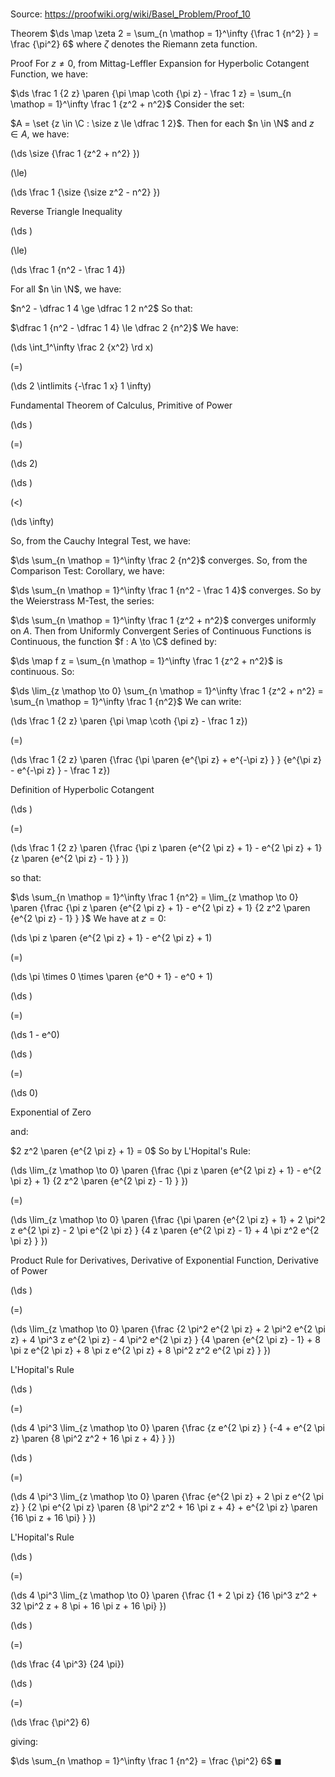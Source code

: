 # 

Source: https://proofwiki.org/wiki/Basel_Problem/Proof_10

Theorem
$\ds \map \zeta 2 = \sum_{n \mathop = 1}^\infty {\frac 1 {n^2} } = \frac {\pi^2} 6$
where $\zeta$ denotes the Riemann zeta function.


Proof
For $z \ne 0$, from Mittag-Leffler Expansion for Hyperbolic Cotangent Function, we have: 

$\ds \frac 1 {2 z} \paren {\pi \map \coth {\pi z} - \frac 1 z} = \sum_{n \mathop = 1}^\infty \frac 1 {z^2 + n^2}$
Consider the set:

$A = \set {z \in \C : \size z \le \dfrac 1 2}$.
Then for each $n \in \N$ and $z \in A$, we have: 














\(\ds \size {\frac 1 {z^2 + n^2} }\)

\(\le\)







\(\ds \frac 1 {\size {\size z^2 - n^2} }\)





Reverse Triangle Inequality














\(\ds \)

\(\le\)







\(\ds \frac 1 {n^2 - \frac 1 4}\)









For all $n \in \N$, we have: 

$n^2 - \dfrac 1 4 \ge \dfrac 1 2 n^2$
So that: 

$\dfrac 1 {n^2 - \dfrac 1 4} \le \dfrac 2 {n^2}$
We have: 














\(\ds \int_1^\infty \frac 2 {x^2} \rd x\)

\(=\)







\(\ds 2 \intlimits {-\frac 1 x} 1 \infty\)





Fundamental Theorem of Calculus, Primitive of Power














\(\ds \)

\(=\)







\(\ds 2\)




















\(\ds \)

\(<\)







\(\ds \infty\)









So, from the Cauchy Integral Test, we have: 

$\ds \sum_{n \mathop = 1}^\infty \frac 2 {n^2}$ converges.
So, from the Comparison Test: Corollary, we have: 

$\ds \sum_{n \mathop = 1}^\infty \frac 1 {n^2 - \frac 1 4}$ converges.
So by the Weierstrass M-Test, the series:

$\ds \sum_{n \mathop = 1}^\infty \frac 1 {z^2 + n^2}$
converges uniformly on $A$. 
Then from Uniformly Convergent Series of Continuous Functions is Continuous, the function $f : A \to \C$ defined by: 

$\ds \map f z = \sum_{n \mathop = 1}^\infty \frac 1 {z^2 + n^2}$
is continuous.
So:

$\ds \lim_{z \mathop \to 0} \sum_{n \mathop = 1}^\infty \frac 1 {z^2 + n^2} = \sum_{n \mathop = 1}^\infty \frac 1 {n^2}$
We can write: 














\(\ds \frac 1 {2 z} \paren {\pi \map \coth {\pi z} - \frac 1 z}\)

\(=\)







\(\ds \frac 1 {2 z} \paren {\frac {\pi \paren {e^{\pi z} + e^{-\pi z} } } {e^{\pi z} - e^{-\pi z} } - \frac 1 z}\)





Definition of Hyperbolic Cotangent














\(\ds \)

\(=\)







\(\ds \frac 1 {2 z} \paren {\frac {\pi z \paren {e^{2 \pi z} + 1} - e^{2 \pi z} + 1} {z \paren {e^{2 \pi z} - 1} } }\)









so that: 

$\ds \sum_{n \mathop = 1}^\infty \frac 1 {n^2} = \lim_{z \mathop \to 0} \paren {\frac {\pi z \paren {e^{2 \pi z} + 1} - e^{2 \pi z} + 1} {2 z^2 \paren {e^{2 \pi z} - 1} } }$
We have at $z = 0$: 














\(\ds \pi z \paren {e^{2 \pi z} + 1} - e^{2 \pi z} + 1\)

\(=\)







\(\ds \pi \times 0 \times \paren {e^0 + 1} - e^0 + 1\)




















\(\ds \)

\(=\)







\(\ds 1 - e^0\)




















\(\ds \)

\(=\)







\(\ds 0\)





Exponential of Zero



and: 

$2 z^2 \paren {e^{2 \pi z} + 1} = 0$
So by L'Hopital's Rule:














\(\ds \lim_{z \mathop \to 0} \paren {\frac {\pi z \paren {e^{2 \pi z} + 1} - e^{2 \pi z} + 1} {2 z^2 \paren {e^{2 \pi z} - 1} } }\)

\(=\)







\(\ds \lim_{z \mathop \to 0} \paren {\frac {\pi \paren {e^{2 \pi z} + 1} + 2 \pi^2 z e^{2 \pi z} - 2 \pi e^{2 \pi z} } {4 z \paren {e^{2 \pi z} - 1} + 4 \pi z^2 e^{2 \pi z} } }\)





Product Rule for Derivatives, Derivative of Exponential Function, Derivative of Power














\(\ds \)

\(=\)







\(\ds \lim_{z \mathop \to 0} \paren {\frac {2 \pi^2 e^{2 \pi z} + 2 \pi^2 e^{2 \pi z} + 4 \pi^3 z e^{2 \pi z} - 4 \pi^2 e^{2 \pi z} } {4 \paren {e^{2 \pi z} - 1} + 8 \pi z e^{2 \pi z} + 8 \pi z e^{2 \pi z} + 8 \pi^2 z^2 e^{2 \pi z} } }\)





L'Hopital's Rule














\(\ds \)

\(=\)







\(\ds 4 \pi^3 \lim_{z \mathop \to 0} \paren {\frac {z e^{2 \pi z} } {-4 + e^{2 \pi z} \paren {8 \pi^2 z^2 + 16 \pi z + 4} } }\)




















\(\ds \)

\(=\)







\(\ds 4 \pi^3 \lim_{z \mathop \to 0} \paren {\frac {e^{2 \pi z} + 2 \pi z e^{2 \pi z} } {2 \pi e^{2 \pi z} \paren {8 \pi^2 z^2 + 16 \pi z + 4} + e^{2 \pi z} \paren {16 \pi z + 16 \pi} } }\)





L'Hopital's Rule














\(\ds \)

\(=\)







\(\ds 4 \pi^3 \lim_{z \mathop \to 0} \paren {\frac {1 + 2 \pi z} {16 \pi^3 z^2 + 32 \pi^2 z + 8 \pi + 16 \pi z + 16 \pi} }\)




















\(\ds \)

\(=\)







\(\ds \frac {4 \pi^3} {24 \pi}\)




















\(\ds \)

\(=\)







\(\ds \frac {\pi^2} 6\)









giving: 

$\ds \sum_{n \mathop = 1}^\infty \frac 1 {n^2} = \frac {\pi^2} 6$
$\blacksquare$






